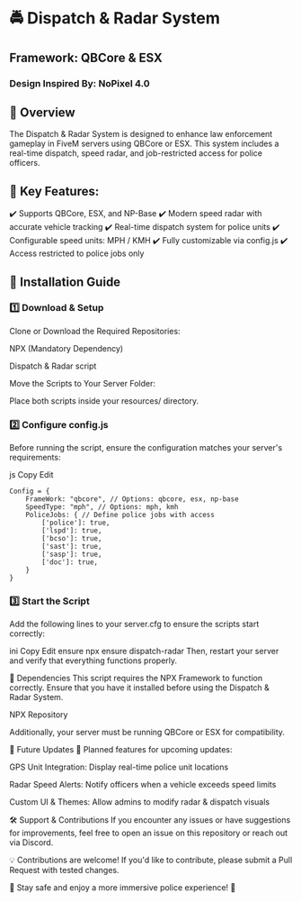 # 🚔 Dispatch & Radar System
## Framework: QBCore & ESX
### Design Inspired By: NoPixel 4.0

## 📖 Overview
The Dispatch & Radar System is designed to enhance law enforcement gameplay in FiveM servers using QBCore or ESX. This system includes a real-time dispatch, speed radar, and job-restricted access for police officers.

## 🚨 Key Features:
✔️ Supports QBCore, ESX, and NP-Base
✔️ Modern speed radar with accurate vehicle tracking
✔️ Real-time dispatch system for police units
✔️ Configurable speed units: MPH / KMH
✔️ Fully customizable via config.js
✔️ Access restricted to police jobs only

## 📂 Installation Guide
### 1️⃣ Download & Setup
Clone or Download the Required Repositories:

NPX (Mandatory Dependency)

Dispatch & Radar script

Move the Scripts to Your Server Folder:

Place both scripts inside your resources/ directory.

### 2️⃣ Configure config.js
Before running the script, ensure the configuration matches your server's requirements:

js
Copy
Edit
```
Config = {
    FrameWork: "qbcore", // Options: qbcore, esx, np-base
    SpeedType: "mph", // Options: mph, kmh
    PoliceJobs: { // Define police jobs with access
        ['police']: true,
        ['lspd']: true,
        ['bcso']: true,
        ['sast']: true,
        ['sasp']: true,
        ['doc']: true,
    }
}
```
### 3️⃣ Start the Script
Add the following lines to your server.cfg to ensure the scripts start correctly:

ini
Copy
Edit
ensure npx
ensure dispatch-radar
Then, restart your server and verify that everything functions properly.

🔗 Dependencies
This script requires the NPX Framework to function correctly. Ensure that you have it installed before using the Dispatch & Radar System.

NPX Repository

Additionally, your server must be running QBCore or ESX for compatibility.

🎯 Future Updates
🚀 Planned features for upcoming updates:

GPS Unit Integration: Display real-time police unit locations

Radar Speed Alerts: Notify officers when a vehicle exceeds speed limits

Custom UI & Themes: Allow admins to modify radar & dispatch visuals

🛠️ Support & Contributions
If you encounter any issues or have suggestions for improvements, feel free to open an issue on this repository or reach out via Discord.

💡 Contributions are welcome! If you'd like to contribute, please submit a Pull Request with tested changes.

🚓 Stay safe and enjoy a more immersive police experience! 🚓
